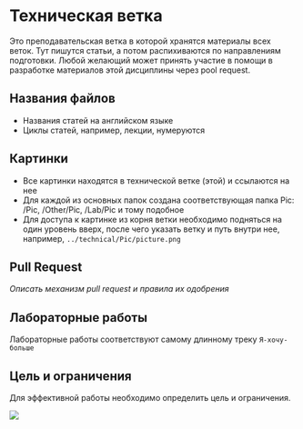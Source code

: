 # Техническая ветка

Это преподавательская ветка в которой хранятся материалы всех веток. Тут пишутся статьи, а потом распихиваются по направлениям подготовки. Любой желающий может принять участие в помощи в разработке материалов этой дисциплины через pool request.

## Названия файлов

- Названия статей на английском языке
- Циклы статей, например, лекции, нумеруются

## Картинки

- Все картинки находятся в технической ветке (этой) и ссылаются на нее
- Для каждой из основных папок создана соответствующая папка Pic: /Pic, /Other/Pic, /Lab/Pic и тому подобное
- Для доступа к картинке из корня ветки необходимо подняться на один уровень вверх, после чего указать ветку и путь внутри нее, например, `../technical/Pic/picture.png`

## Pull Request

*Описать механизм pull request и правила их одобрения*

## Лабораторные работы

Лабораторные работы соответствуют самому длинному треку `Я-хочу-больше`

## Цель и ограничения

Для эффективной работы необходимо определить цель и ограничения.

![](../technical/Pic/cs_max.png)